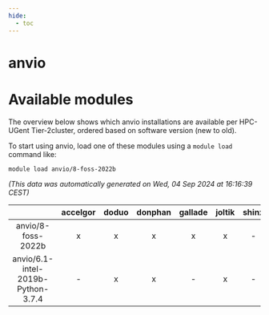 ```yaml
---
hide:
  - toc
---
```


anvio
=====

# Available modules


The overview below shows which anvio installations are available per HPC-UGent Tier-2cluster, ordered based on software version (new to old).

To start using anvio, load one of these modules using a `module load` command like:

```shell
module load anvio/8-foss-2022b
```

*(This data was automatically generated on Wed, 04 Sep 2024 at 16:16:39 CEST)*  

| |accelgor|doduo|donphan|gallade|joltik|shinx|skitty|
| :---: | :---: | :---: | :---: | :---: | :---: | :---: | :---: |
|anvio/8-foss-2022b|x|x|x|x|x|-|x|
|anvio/6.1-intel-2019b-Python-3.7.4|-|x|x|-|x|-|x|
